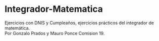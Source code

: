 # Integrador-Matematica
Ejercicios con DNIS y Cumpleaños, ejercicios prácticos del integrador de matemática.  
Por Gonzalo Prados y Mauro Ponce
Comision 19. 
